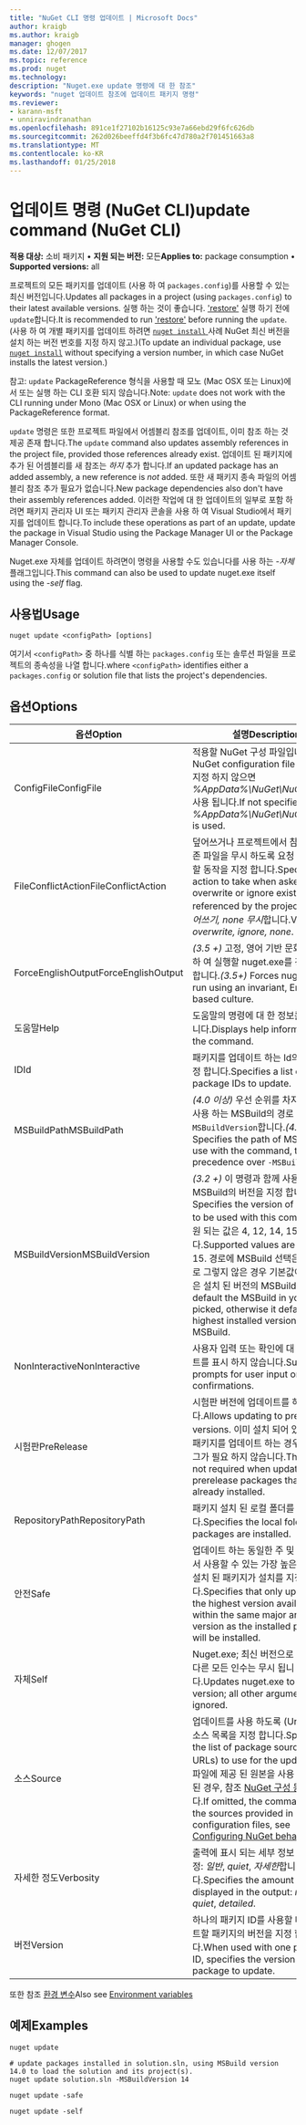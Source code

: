 ```yaml
---
title: "NuGet CLI 명령 업데이트 | Microsoft Docs"
author: kraigb
ms.author: kraigb
manager: ghogen
ms.date: 12/07/2017
ms.topic: reference
ms.prod: nuget
ms.technology: 
description: "Nuget.exe update 명령에 대 한 참조"
keywords: "nuget 업데이트 참조에 업데이트 패키지 명령"
ms.reviewer:
- karann-msft
- unniravindranathan
ms.openlocfilehash: 891ce1f27102b16125c93e7a66ebd29f6fc626db
ms.sourcegitcommit: 262d026beeffd4f3b6fc47d780a2f701451663a8
ms.translationtype: MT
ms.contentlocale: ko-KR
ms.lasthandoff: 01/25/2018
---
```

# <a name="update-command-nuget-cli"></a><span data-ttu-id="b82fe-104">업데이트 명령 (NuGet CLI)</span><span class="sxs-lookup"><span data-stu-id="b82fe-104">update command (NuGet CLI)</span></span>

<span data-ttu-id="b82fe-105">**적용 대상:** 소비 패키지 &bullet; **지원 되는 버전:** 모든</span><span class="sxs-lookup"><span data-stu-id="b82fe-105">**Applies to:** package consumption &bullet; **Supported versions:** all</span></span>

<span data-ttu-id="b82fe-106">프로젝트의 모든 패키지를 업데이트 (사용 하 여 `packages.config`)를 사용할 수 있는 최신 버전입니다.</span><span class="sxs-lookup"><span data-stu-id="b82fe-106">Updates all packages in a project (using `packages.config`) to their latest available versions.</span></span> <span data-ttu-id="b82fe-107">실행 하는 것이 좋습니다. ['restore'](cli-ref-restore.md) 실행 하기 전에 `update`합니다.</span><span class="sxs-lookup"><span data-stu-id="b82fe-107">It is recommended to run ['restore'](cli-ref-restore.md) before running the `update`.</span></span> <span data-ttu-id="b82fe-108">(사용 하 여 개별 패키지를 업데이트 하려면 [ `nuget install` ](cli-ref-install.md) 사례 NuGet 최신 버전을 설치 하는 버전 번호를 지정 하지 않고.)</span><span class="sxs-lookup"><span data-stu-id="b82fe-108">(To update an individual package, use [`nuget install`](cli-ref-install.md) without specifying a version number, in which case NuGet installs the latest version.)</span></span>

<span data-ttu-id="b82fe-109">참고: `update` PackageReference 형식을 사용할 때 모노 (Mac OSX 또는 Linux)에서 또는 실행 하는 CLI 호환 되지 않습니다.</span><span class="sxs-lookup"><span data-stu-id="b82fe-109">Note: `update` does not work with the CLI running under Mono (Mac OSX or Linux) or when using the PackageReference format.</span></span>

<span data-ttu-id="b82fe-110">`update` 명령은 또한 프로젝트 파일에서 어셈블리 참조를 업데이트, 이미 참조 하는 것 제공 존재 합니다.</span><span class="sxs-lookup"><span data-stu-id="b82fe-110">The `update` command also updates assembly references in the project file, provided those references already exist.</span></span> <span data-ttu-id="b82fe-111">업데이트 된 패키지에 추가 된 어셈블리를 새 참조는 *하지* 추가 합니다.</span><span class="sxs-lookup"><span data-stu-id="b82fe-111">If an updated package has an added assembly, a new reference is *not* added.</span></span> <span data-ttu-id="b82fe-112">또한 새 패키지 종속 파일의 어셈블리 참조 추가 필요가 없습니다.</span><span class="sxs-lookup"><span data-stu-id="b82fe-112">New package dependencies also don't have their assembly references added.</span></span> <span data-ttu-id="b82fe-113">이러한 작업에 대 한 업데이트의 일부로 포함 하려면 패키지 관리자 UI 또는 패키지 관리자 콘솔을 사용 하 여 Visual Studio에서 패키지를 업데이트 합니다.</span><span class="sxs-lookup"><span data-stu-id="b82fe-113">To include these operations as part of an update, update the package in Visual Studio using the Package Manager UI or the Package Manager Console.</span></span>

<span data-ttu-id="b82fe-114">Nuget.exe 자체를 업데이트 하려면이 명령을 사용할 수도 있습니다를 사용 하는 *-자체* 플래그입니다.</span><span class="sxs-lookup"><span data-stu-id="b82fe-114">This command can also be used to update nuget.exe itself using the *-self* flag.</span></span>

## <a name="usage"></a><span data-ttu-id="b82fe-115">사용법</span><span class="sxs-lookup"><span data-stu-id="b82fe-115">Usage</span></span>

```cli
nuget update <configPath> [options]
```

<span data-ttu-id="b82fe-116">여기서 `<configPath>` 중 하나를 식별 하는 `packages.config` 또는 솔루션 파일을 프로젝트의 종속성을 나열 합니다.</span><span class="sxs-lookup"><span data-stu-id="b82fe-116">where `<configPath>` identifies either a `packages.config` or solution file that lists the project's dependencies.</span></span>

## <a name="options"></a><span data-ttu-id="b82fe-117">옵션</span><span class="sxs-lookup"><span data-stu-id="b82fe-117">Options</span></span>

| <span data-ttu-id="b82fe-118">옵션</span><span class="sxs-lookup"><span data-stu-id="b82fe-118">Option</span></span> | <span data-ttu-id="b82fe-119">설명</span><span class="sxs-lookup"><span data-stu-id="b82fe-119">Description</span></span> |
| --- | --- |
| <span data-ttu-id="b82fe-120">ConfigFile</span><span class="sxs-lookup"><span data-stu-id="b82fe-120">ConfigFile</span></span> | <span data-ttu-id="b82fe-121">적용할 NuGet 구성 파일입니다.</span><span class="sxs-lookup"><span data-stu-id="b82fe-121">The NuGet configuration file to apply.</span></span> <span data-ttu-id="b82fe-122">지정 하지 않으면 *%AppData%\NuGet\NuGet.Config* 사용 됩니다.</span><span class="sxs-lookup"><span data-stu-id="b82fe-122">If not specified, *%AppData%\NuGet\NuGet.Config* is used.</span></span> |
| <span data-ttu-id="b82fe-123">FileConflictAction</span><span class="sxs-lookup"><span data-stu-id="b82fe-123">FileConflictAction</span></span> | <span data-ttu-id="b82fe-124">덮어쓰거나 프로젝트에서 참조 하는 기존 파일을 무시 하도록 요청 될 때 수행할 동작을 지정 합니다.</span><span class="sxs-lookup"><span data-stu-id="b82fe-124">Specifies the action to take when asked to overwrite or ignore existing files referenced by the project.</span></span> <span data-ttu-id="b82fe-125">값은 *덮어쓰기, none 무시*합니다.</span><span class="sxs-lookup"><span data-stu-id="b82fe-125">Values are *overwrite, ignore, none*.</span></span> |
| <span data-ttu-id="b82fe-126">ForceEnglishOutput</span><span class="sxs-lookup"><span data-stu-id="b82fe-126">ForceEnglishOutput</span></span> | <span data-ttu-id="b82fe-127">*(3.5 +)*  고정, 영어 기반 문화권을 사용 하 여 실행할 nuget.exe를 강제로 수행 합니다.</span><span class="sxs-lookup"><span data-stu-id="b82fe-127">*(3.5+)* Forces nuget.exe to run using an invariant, English-based culture.</span></span> |
| <span data-ttu-id="b82fe-128">도움말</span><span class="sxs-lookup"><span data-stu-id="b82fe-128">Help</span></span> | <span data-ttu-id="b82fe-129">도움말의 명령에 대 한 정보를 표시 합니다.</span><span class="sxs-lookup"><span data-stu-id="b82fe-129">Displays help information for the command.</span></span> |
| <span data-ttu-id="b82fe-130">ID</span><span class="sxs-lookup"><span data-stu-id="b82fe-130">Id</span></span> | <span data-ttu-id="b82fe-131">패키지를 업데이트 하는 Id의 목록을 지정 합니다.</span><span class="sxs-lookup"><span data-stu-id="b82fe-131">Specifies a list of package IDs to update.</span></span> |
| <span data-ttu-id="b82fe-132">MSBuildPath</span><span class="sxs-lookup"><span data-stu-id="b82fe-132">MSBuildPath</span></span> | <span data-ttu-id="b82fe-133">*(4.0 이상)*  우선 순위를 차지 명령으로 사용 하는 MSBuild의 경로 지정 `-MSBuildVersion`합니다.</span><span class="sxs-lookup"><span data-stu-id="b82fe-133">*(4.0+)* Specifies the path of MSBuild to use with the command, taking precedence over `-MSBuildVersion`.</span></span> |
| <span data-ttu-id="b82fe-134">MSBuildVersion</span><span class="sxs-lookup"><span data-stu-id="b82fe-134">MSBuildVersion</span></span> | <span data-ttu-id="b82fe-135">*(3.2 +)*  이 명령과 함께 사용할 MSBuild의 버전을 지정 합니다.</span><span class="sxs-lookup"><span data-stu-id="b82fe-135">*(3.2+)* Specifies the version of MSBuild to be used with this command.</span></span> <span data-ttu-id="b82fe-136">지원 되는 값은 4, 12, 14, 15입니다.</span><span class="sxs-lookup"><span data-stu-id="b82fe-136">Supported values are 4, 12, 14, 15.</span></span> <span data-ttu-id="b82fe-137">경로에 MSBuild 선택은 기본적으로 그렇지 않은 경우 기본값이 가장 높은 설치 된 버전의 MSBuild 됩니다.</span><span class="sxs-lookup"><span data-stu-id="b82fe-137">By default the MSBuild in your path is picked, otherwise it defaults to the highest installed version of MSBuild.</span></span> |
| <span data-ttu-id="b82fe-138">NonInteractive</span><span class="sxs-lookup"><span data-stu-id="b82fe-138">NonInteractive</span></span> | <span data-ttu-id="b82fe-139">사용자 입력 또는 확인에 대 한 프롬프트를 표시 하지 않습니다.</span><span class="sxs-lookup"><span data-stu-id="b82fe-139">Suppresses prompts for user input or confirmations.</span></span> |
| <span data-ttu-id="b82fe-140">시험판</span><span class="sxs-lookup"><span data-stu-id="b82fe-140">PreRelease</span></span> | <span data-ttu-id="b82fe-141">시험판 버전에 업데이트를 허용 합니다.</span><span class="sxs-lookup"><span data-stu-id="b82fe-141">Allows updating to prerelease versions.</span></span> <span data-ttu-id="b82fe-142">이미 설치 되어 있는 시험판 패키지를 업데이트 하는 경우에이 플래그가 필요 하지 않습니다.</span><span class="sxs-lookup"><span data-stu-id="b82fe-142">This flag is not required when updating prerelease packages that are already installed.</span></span> |
| <span data-ttu-id="b82fe-143">RepositoryPath</span><span class="sxs-lookup"><span data-stu-id="b82fe-143">RepositoryPath</span></span> | <span data-ttu-id="b82fe-144">패키지 설치 된 로컬 폴더를 지정 합니다.</span><span class="sxs-lookup"><span data-stu-id="b82fe-144">Specifies the local folder where packages are installed.</span></span> |
| <span data-ttu-id="b82fe-145">안전</span><span class="sxs-lookup"><span data-stu-id="b82fe-145">Safe</span></span> | <span data-ttu-id="b82fe-146">업데이트 하는 동일한 주 및 부 버전에서 사용할 수 있는 가장 높은 버전으로 설치 된 패키지가 설치를 지정 합니다.</span><span class="sxs-lookup"><span data-stu-id="b82fe-146">Specifies that only updates with the highest version available within the same major and minor version as the installed package will be installed.</span></span> |
| <span data-ttu-id="b82fe-147">자체</span><span class="sxs-lookup"><span data-stu-id="b82fe-147">Self</span></span> | <span data-ttu-id="b82fe-148">Nuget.exe; 최신 버전으로 업데이트 다른 모든 인수는 무시 됩니다.</span><span class="sxs-lookup"><span data-stu-id="b82fe-148">Updates nuget.exe to the latest version; all other arguments are ignored.</span></span> |
| <span data-ttu-id="b82fe-149">소스</span><span class="sxs-lookup"><span data-stu-id="b82fe-149">Source</span></span> | <span data-ttu-id="b82fe-150">업데이트를 사용 하도록 (Url)로 패키지 소스 목록을 지정 합니다.</span><span class="sxs-lookup"><span data-stu-id="b82fe-150">Specifies the list of package sources (as URLs) to use for the updates.</span></span> <span data-ttu-id="b82fe-151">구성 파일에 제공 된 원본을 사용 하 여 생략 된 경우, 참조 [NuGet 구성 동작](../Consume-Packages/Configuring-NuGet-Behavior.md)합니다.</span><span class="sxs-lookup"><span data-stu-id="b82fe-151">If omitted, the command uses the sources provided in configuration files, see [Configuring NuGet behavior](../Consume-Packages/Configuring-NuGet-Behavior.md).</span></span> |
| <span data-ttu-id="b82fe-152">자세한 정도</span><span class="sxs-lookup"><span data-stu-id="b82fe-152">Verbosity</span></span> | <span data-ttu-id="b82fe-153">출력에 표시 되는 세부 정보 수준을 지정: *일반*, *quiet*, *자세한*합니다.</span><span class="sxs-lookup"><span data-stu-id="b82fe-153">Specifies the amount of detail displayed in the output: *normal*, *quiet*, *detailed*.</span></span> |
| <span data-ttu-id="b82fe-154">버전</span><span class="sxs-lookup"><span data-stu-id="b82fe-154">Version</span></span> | <span data-ttu-id="b82fe-155">하나의 패키지 ID를 사용할 때는 업데이트할 패키지의 버전을 지정 합니다.</span><span class="sxs-lookup"><span data-stu-id="b82fe-155">When used with one package ID, specifies the version of the package to update.</span></span> |

<span data-ttu-id="b82fe-156">또한 참조 [환경 변수](cli-ref-environment-variables.md)</span><span class="sxs-lookup"><span data-stu-id="b82fe-156">Also see [Environment variables](cli-ref-environment-variables.md)</span></span>

## <a name="examples"></a><span data-ttu-id="b82fe-157">예제</span><span class="sxs-lookup"><span data-stu-id="b82fe-157">Examples</span></span>

```cli
nuget update

# update packages installed in solution.sln, using MSBuild version 14.0 to load the solution and its project(s).
nuget update solution.sln -MSBuildVersion 14

nuget update -safe

nuget update -self
```
